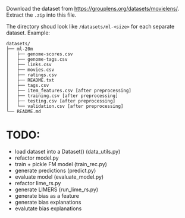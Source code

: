 Download the dataset from https://grouplens.org/datasets/movielens/. Extract the `.zip` into this file.

The directory shoud look like `/datasets/ml-<size>` for each separate dataset. Example:

```
datasets/
├── ml-20m
│   ├── genome-scores.csv
│   ├── genome-tags.csv
│   ├── links.csv
│   ├── movies.csv
│   ├── ratings.csv
│   ├── README.txt
│   ├── tags.csv
│   ├── item_features.csv [after preprocessing]
│   ├── training.csv [after preprocessing]
│   ├── testing.csv [after preprocessing]
│   └── validation.csv [after preprocessing]
└── README.md
```

# TODO:
- load dataset into a Dataset()  (data_utils.py)
- refactor model.py
- train + pickle FM model (train_rec.py) 
- generate predictions (predict.py)
- evaluate model (evaluate_model.py)
- refactor lime_rs.py
- generate LIMERS (run_lime_rs.py)
- generate bias as a feature
- generate bias explanations
- evalutate bias explanations